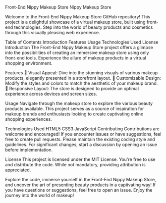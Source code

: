 Front-End Nippy Makeup Store
Nippy Makeup Store

Welcome to the Front-End Nippy Makeup Store GitHub repository! This project is a delightful showcase of a virtual makeup store, built using front-end technologies. Step into the world of beauty products and cosmetics through this visually pleasing web experience.

Table of Contents
Introduction
Features
Usage
Technologies Used
License
Introduction
The Front-End Nippy Makeup Store project offers a glimpse into the possibilities of creating an immersive makeup store using only front-end tools. Experience the allure of makeup products in a virtual shopping environment.

Features
💄 Visual Appeal: Dive into the stunning visuals of various makeup products, elegantly presented in a storefront layout.
🎨 Customizable Design: Modify the styles and colors to match the aesthetic of your makeup brand.
📱 Responsive Layout: The store is designed to provide an optimal experience across devices and screen sizes.

Usage
Navigate through the makeup store to explore the various beauty products available. This project serves as a source of inspiration for makeup brands and enthusiasts looking to create captivating online shopping experiences.

Technologies Used
HTML5
CSS3
JavaScript
Contributing
Contributions are welcome and encouraged! If you encounter issues or have suggestions, feel free to create pull requests. Please maintain the existing coding style and guidelines. For significant changes, start a discussion by opening an issue before implementation.

License
This project is licensed under the MIT License. You're free to use and distribute the code. While not mandatory, providing attribution is appreciated.

Explore the code, immerse yourself in the Front-End Nippy Makeup Store, and uncover the art of presenting beauty products in a captivating way! If you have questions or suggestions, feel free to open an issue. Enjoy the journey into the world of makeup!
